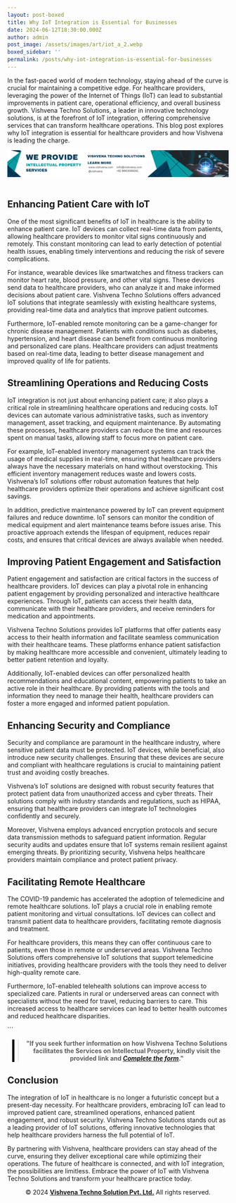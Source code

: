 ```yaml
---
layout: post-boxed
title: Why IoT Integration is Essential for Businesses
date: 2024-06-12T18:30:00.000Z
author: admin
post_image: /assets/images/art/iot_a_2.webp
boxed_sidebar: ''
permalink: /posts/why-iot-integration-is-essential-for-businesses
---
```


<html lang="en">
<head>
    <meta charset="UTF-8">
    <meta name="viewport" content="width=device-width, initial-scale=1.0">
    <meta name="description" content="Discover why IoT integration by Vishvena Techno Solutions is vital for healthcare, improving care, efficiency, and security.">
    <title>Why IoT Integration is Essential for Businesses</title>
</head>
<body>
<p>In the fast-paced world of modern technology, staying ahead of the curve is crucial for maintaining a competitive edge. For healthcare providers, leveraging the power of the Internet of Things (IoT) can lead to substantial improvements in patient care, operational efficiency, and overall business growth. Vishvena Techno Solutions, a leader in innovative technology solutions, is at the forefront of IoT integration, offering comprehensive services that can transform healthcare operations. This blog post explores why IoT integration is essential for healthcare providers and how Vishvena is leading the charge.</p>
<!-- Image Banner Ad -->
<a href="/contact">
    <img src="/assets/images/art/ip ads a.webp" alt="Advertisement for Vishvena Techno Solutions intellectual property services" style="max-width:100%; height:auto;">
</a>
<br><br>
<article>
    <h2>Enhancing Patient Care with IoT</h2>
	<p>One of the most significant benefits of IoT in healthcare is the ability to enhance patient care. IoT devices can collect real-time data from patients, allowing healthcare providers to monitor vital signs continuously and remotely. This constant monitoring can lead to early detection of potential health issues, enabling timely interventions and reducing the risk of severe complications.</p>
<p>For instance, wearable devices like smartwatches and fitness trackers can monitor heart rate, blood pressure, and other vital signs. These devices send data to healthcare providers, who can analyze it and make informed decisions about patient care. Vishvena Techno Solutions offers advanced IoT solutions that integrate seamlessly with existing healthcare systems, providing real-time data and analytics that improve patient outcomes.</p>

<p>Furthermore, IoT-enabled remote monitoring can be a game-changer for chronic disease management. Patients with conditions such as diabetes, hypertension, and heart disease can benefit from continuous monitoring and personalized care plans. Healthcare providers can adjust treatments based on real-time data, leading to better disease management and improved quality of life for patients.</p>

<h2>Streamlining Operations and Reducing Costs</h2>
<p>IoT integration is not just about enhancing patient care; it also plays a critical role in streamlining healthcare operations and reducing costs. IoT devices can automate various administrative tasks, such as inventory management, asset tracking, and equipment maintenance. By automating these processes, healthcare providers can reduce the time and resources spent on manual tasks, allowing staff to focus more on patient care.</p>
<p>For example, IoT-enabled inventory management systems can track the usage of medical supplies in real-time, ensuring that healthcare providers always have the necessary materials on hand without overstocking. This efficient inventory management reduces waste and lowers costs. Vishvena’s IoT solutions offer robust automation features that help healthcare providers optimize their operations and achieve significant cost savings.</p>
<p>In addition, predictive maintenance powered by IoT can prevent equipment failures and reduce downtime. IoT sensors can monitor the condition of medical equipment and alert maintenance teams before issues arise. This proactive approach extends the lifespan of equipment, reduces repair costs, and ensures that critical devices are always available when needed.</p>

<h2>Improving Patient Engagement and Satisfaction</h2>
<p>Patient engagement and satisfaction are critical factors in the success of healthcare providers. IoT devices can play a pivotal role in enhancing patient engagement by providing personalized and interactive healthcare experiences. Through IoT, patients can access their health data, communicate with their healthcare providers, and receive reminders for medication and appointments.</p>
<p>Vishvena Techno Solutions provides IoT platforms that offer patients easy access to their health information and facilitate seamless communication with their healthcare teams. These platforms enhance patient satisfaction by making healthcare more accessible and convenient, ultimately leading to better patient retention and loyalty.</p>
<p>Additionally, IoT-enabled devices can offer personalized health recommendations and educational content, empowering patients to take an active role in their healthcare. By providing patients with the tools and information they need to manage their health, healthcare providers can foster a more engaged and informed patient population.</p>

<h2>Enhancing Security and Compliance</h2>
<p>Security and compliance are paramount in the healthcare industry, where sensitive patient data must be protected. IoT devices, while beneficial, also introduce new security challenges. Ensuring that these devices are secure and compliant with healthcare regulations is crucial to maintaining patient trust and avoiding costly breaches.</p>
<p>Vishvena’s IoT solutions are designed with robust security features that protect patient data from unauthorized access and cyber threats. Their solutions comply with industry standards and regulations, such as HIPAA, ensuring that healthcare providers can integrate IoT technologies confidently and securely.</p>
<p>Moreover, Vishvena employs advanced encryption protocols and secure data transmission methods to safeguard patient information. Regular security audits and updates ensure that IoT systems remain resilient against emerging threats. By prioritizing security, Vishvena helps healthcare providers maintain compliance and protect patient privacy.</p>

<h2>Facilitating Remote Healthcare</h2>
<p>The COVID-19 pandemic has accelerated the adoption of telemedicine and remote healthcare solutions. IoT plays a crucial role in enabling remote patient monitoring and virtual consultations. IoT devices can collect and transmit patient data to healthcare providers, facilitating remote diagnosis and treatment.</p>
<p>For healthcare providers, this means they can offer continuous care to patients, even those in remote or underserved areas. Vishvena Techno Solutions offers comprehensive IoT solutions that support telemedicine initiatives, providing healthcare providers with the tools they need to deliver high-quality remote care.</p>
<p>Furthermore, IoT-enabled telehealth solutions can improve access to specialized care. Patients in rural or underserved areas can connect with specialists without the need for travel, reducing barriers to care. This increased access to healthcare services can lead to better health outcomes and reduced healthcare disparities.</p>
```

<!-- Quote Ad with link -->

<center>
    <blockquote style="position:relative;">
        <p><b style="font-size:1em;">"If you seek further information on how Vishvena Techno Solutions facilitates the Services on Intellectual Property, kindly visit the provided link and <a href="/contact"><i>Complete the form</i></a>."</b></p>
        <div style="position:absolute; top:0; bottom:0; left:-15px; border-left:5px solid black;"></div>
    </blockquote>
</center>
	<h2>Conclusion</h2>
	<p>The integration of IoT in healthcare is no longer a futuristic concept but a present-day necessity. For healthcare providers, embracing IoT can lead to improved patient care, streamlined operations, enhanced patient engagement, and robust security. Vishvena Techno Solutions stands out as a leading provider of IoT solutions, offering innovative technologies that help healthcare providers harness the full potential of IoT.</p>
	<p>By partnering with Vishvena, healthcare providers can stay ahead of the curve, ensuring they deliver exceptional care while optimizing their operations. The future of healthcare is connected, and with IoT integration, the possibilities are limitless. Embrace the power of IoT with Vishvena Techno Solutions and transform your healthcare practice today.</p>

<footer>
    <center>
        <p>&copy; 2024 <a href="https://vishvena.com"><b>Vishvena Techno Solution Pvt. Ltd.</b></a> All rights reserved.</p>
    </center>
</footer>
</article>
</body>
</html>
